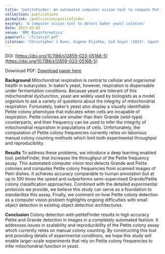 ```yaml
---
title: "petiteFinder: An automated computer vision tool to compute Petite colony frequencies in bakers yeast"
collection: publications
permalink: /publication/petitefinder
excerpt: 'A computer vision tool to detect baker yeast colonies'
date: 2023-02-02
venue: 'BMC Bioinformatics'
paperurl: '/files/pf.pdf'
citation: 'Christopher J Nunn, Eugene Klyshko, Sid Goyal (2023). &quot;petiteFinder: An automated computer vision tool to compute Petite colony frequencies in bakers yeast.&quot; <i>BMC Bioinformatics 24, 50</i>.'
---
```


DOI: [https://doi.org/10.1186/s12859-023-05168-5](https://doi.org/10.1186/s12859-023-05168-5)

Download PDF: [Download paper here](/files/pf.pdf)

**Background**
Mitochondrial respiration is central to cellular and organismal health in eukaryotes. In baker’s yeast, however, respiration is dispensable under fermentation conditions. Because yeast are tolerant of this mitochondrial dysfunction, yeast are widely used by biologists as a model organism to ask a variety of questions about the integrity of mitochondrial respiration. Fortunately, baker’s yeast also display a visually identifiable Petite colony phenotype that indicates when cells are incapable of respiration. Petite colonies are smaller than their Grande (wild-type) counterparts, and their frequency can be used to infer the integrity of mitochondrial respiration in populations of cells. Unfortunately, the computation of Petite colony frequencies currently relies on laborious manual colony counting methods which limit both experimental throughput and reproducibility.

**Results**
To address these problems, we introduce a deep learning enabled tool, petiteFinder, that increases the throughput of the Petite frequency assay. This automated computer vision tool detects Grande and Petite colonies and computes Petite colony frequencies from scanned images of Petri dishes. It achieves accuracy comparable to human annotation but at up to 100 times the speed and outperforms semi-supervised Grande/Petite colony classification approaches. Combined with the detailed experimental protocols we provide, we believe this study can serve as a foundation to standardize this assay. Finally, we comment on how Petite colony detection as a computer vision problem highlights ongoing difficulties with small object detection in existing object detection architectures.

**Conclusion**
Colony detection with petiteFinder results in high accuracy Petite and Grande detection in images in a completely automated fashion. It addresses issues in scalability and reproducibility of the Petite colony assay which currently relies on manual colony counting. By constructing this tool and providing details of experimental conditions, we hope this study will enable larger-scale experiments that rely on Petite colony frequencies to infer mitochondrial function in yeast.
